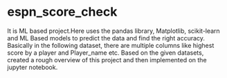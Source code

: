 # espn_score_check
It is ML based project.Here uses the pandas library, Matplotlib, scikit-learn and ML Based models to predict the data and find the right accuracy.
Basically in the following dataset, there are multiple columns like highest score by a player and Player_name etc.
Based on the given datasets, created a rough overview of this project and then implemented on the jupyter notebook.
